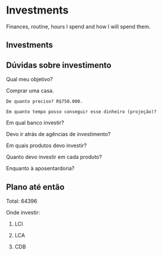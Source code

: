 # Investments 

Finances, routine, hours I spend and how I will spend them.

## Investments

## Dúvidas sobre investimento

Qual meu objetivo?

Comprar uma casa.

    De quanto preciso? R$750.000.

    Em quanto tempo posso conseguir esse dinheiro (projeção)?

Em qual banco investir?

Devo ir atrás de agências de investimento?

Em quais produtos devo investir?

Quanto devo investir em cada produto?

Enquanto à aposentardoria?

## Plano até então

Total: 64396

Onde investir:

1. LCI

2. LCA

3. CDB

